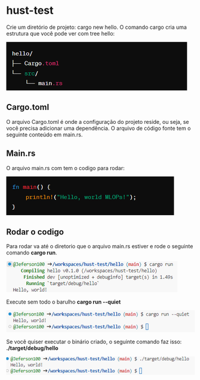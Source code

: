 # hust-test

Crie um diretório de projeto: cargo new hello. O comando cargo cria uma estrutura que você pode ver com tree hello:

![alt text](imagens/diretorios.png)

## Cargo.toml
O arquivo Cargo.toml é onde a configuração do projeto reside, ou seja, se você precisa adicionar uma dependência. O arquivo de código fonte tem o seguinte conteúdo em main.rs. 

## Main.rs
O arquivo main.rs com tem o codigo para rodar:

![funcao](imagens/function.png)

## Rodar o codigo
Para rodar va até o diretorio que o arquivo main.rs estiver e rode o seguinte comando **cargo run**.

![alt text](imagens/cargo_run.png)

Execute sem todo o barulho **cargo run --quiet**

![alt text](imagens/rodar_simples.png)

Se você quiser executar o binário criado, o seguinte comando faz isso: **./target/debug/hello**

![alt text](imagens/binario.png)

